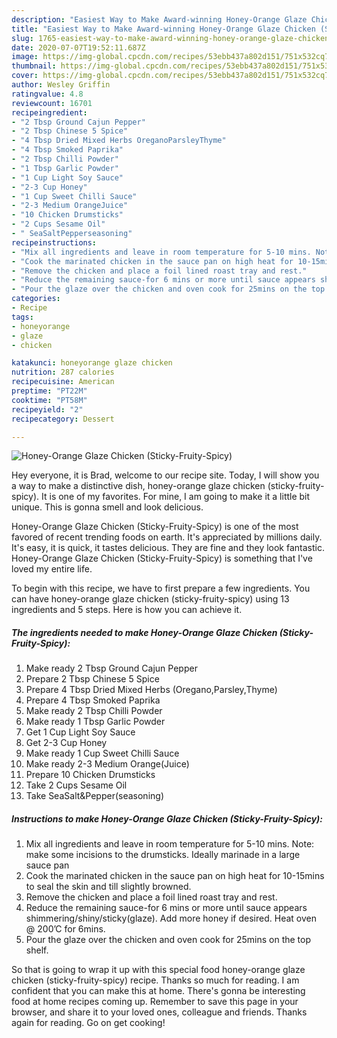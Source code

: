 ```yaml
---
description: "Easiest Way to Make Award-winning Honey-Orange Glaze Chicken (Sticky-Fruity-Spicy)"
title: "Easiest Way to Make Award-winning Honey-Orange Glaze Chicken (Sticky-Fruity-Spicy)"
slug: 1765-easiest-way-to-make-award-winning-honey-orange-glaze-chicken-sticky-fruity-spicy
date: 2020-07-07T19:52:11.687Z
image: https://img-global.cpcdn.com/recipes/53ebb437a802d151/751x532cq70/honey-orange-glaze-chicken-sticky-fruity-spicy-recipe-main-photo.jpg
thumbnail: https://img-global.cpcdn.com/recipes/53ebb437a802d151/751x532cq70/honey-orange-glaze-chicken-sticky-fruity-spicy-recipe-main-photo.jpg
cover: https://img-global.cpcdn.com/recipes/53ebb437a802d151/751x532cq70/honey-orange-glaze-chicken-sticky-fruity-spicy-recipe-main-photo.jpg
author: Wesley Griffin
ratingvalue: 4.8
reviewcount: 16701
recipeingredient:
- "2 Tbsp Ground Cajun Pepper"
- "2 Tbsp Chinese 5 Spice"
- "4 Tbsp Dried Mixed Herbs OreganoParsleyThyme"
- "4 Tbsp Smoked Paprika"
- "2 Tbsp Chilli Powder"
- "1 Tbsp Garlic Powder"
- "1 Cup Light Soy Sauce"
- "2-3 Cup Honey"
- "1 Cup Sweet Chilli Sauce"
- "2-3 Medium OrangeJuice"
- "10 Chicken Drumsticks"
- "2 Cups Sesame Oil"
- " SeaSaltPepperseasoning"
recipeinstructions:
- "Mix all ingredients and leave in room temperature for 5-10 mins. Note: make some incisions to the drumsticks. Ideally marinade in a large sauce pan"
- "Cook the marinated chicken in the sauce pan on high heat for 10-15mins to seal the skin and till slightly browned."
- "Remove the chicken and place a foil lined roast tray and rest."
- "Reduce the remaining sauce-for 6 mins or more until sauce appears shimmering/shiny/sticky(glaze). Add more honey if desired. Heat oven @ 200’C for 6mins."
- "Pour the glaze over the chicken and oven cook for 25mins on the top shelf."
categories:
- Recipe
tags:
- honeyorange
- glaze
- chicken

katakunci: honeyorange glaze chicken 
nutrition: 287 calories
recipecuisine: American
preptime: "PT22M"
cooktime: "PT58M"
recipeyield: "2"
recipecategory: Dessert

---
```



![Honey-Orange Glaze Chicken (Sticky-Fruity-Spicy)](https://img-global.cpcdn.com/recipes/53ebb437a802d151/751x532cq70/honey-orange-glaze-chicken-sticky-fruity-spicy-recipe-main-photo.jpg)

Hey everyone, it is Brad, welcome to our recipe site. Today, I will show you a way to make a distinctive dish, honey-orange glaze chicken (sticky-fruity-spicy). It is one of my favorites. For mine, I am going to make it a little bit unique. This is gonna smell and look delicious.

Honey-Orange Glaze Chicken (Sticky-Fruity-Spicy) is one of the most favored of recent trending foods on earth. It's appreciated by millions daily. It's easy, it is quick, it tastes delicious. They are fine and they look fantastic. Honey-Orange Glaze Chicken (Sticky-Fruity-Spicy) is something that I've loved my entire life.




To begin with this recipe, we have to first prepare a few ingredients. You can have honey-orange glaze chicken (sticky-fruity-spicy) using 13 ingredients and 5 steps. Here is how you can achieve it.

<!--inarticleads1-->

##### The ingredients needed to make Honey-Orange Glaze Chicken (Sticky-Fruity-Spicy):

1. Make ready 2 Tbsp Ground Cajun Pepper
1. Prepare 2 Tbsp Chinese 5 Spice
1. Prepare 4 Tbsp Dried Mixed Herbs (Oregano,Parsley,Thyme)
1. Prepare 4 Tbsp Smoked Paprika
1. Make ready 2 Tbsp Chilli Powder
1. Make ready 1 Tbsp Garlic Powder
1. Get 1 Cup Light Soy Sauce
1. Get 2-3 Cup Honey
1. Make ready 1 Cup Sweet Chilli Sauce
1. Make ready 2-3 Medium Orange(Juice)
1. Prepare 10 Chicken Drumsticks
1. Take 2 Cups Sesame Oil
1. Take  SeaSalt&amp;Pepper(seasoning)




<!--inarticleads2-->

##### Instructions to make Honey-Orange Glaze Chicken (Sticky-Fruity-Spicy):

1. Mix all ingredients and leave in room temperature for 5-10 mins. Note: make some incisions to the drumsticks. Ideally marinade in a large sauce pan
1. Cook the marinated chicken in the sauce pan on high heat for 10-15mins to seal the skin and till slightly browned.
1. Remove the chicken and place a foil lined roast tray and rest.
1. Reduce the remaining sauce-for 6 mins or more until sauce appears shimmering/shiny/sticky(glaze). Add more honey if desired. Heat oven @ 200’C for 6mins.
1. Pour the glaze over the chicken and oven cook for 25mins on the top shelf.




So that is going to wrap it up with this special food honey-orange glaze chicken (sticky-fruity-spicy) recipe. Thanks so much for reading. I am confident that you can make this at home. There's gonna be interesting food at home recipes coming up. Remember to save this page in your browser, and share it to your loved ones, colleague and friends. Thanks again for reading. Go on get cooking!
